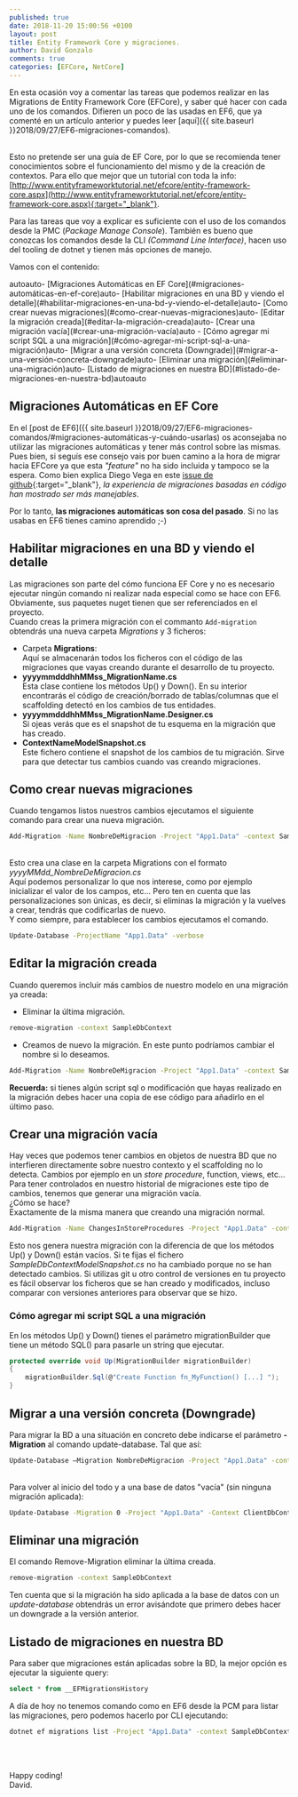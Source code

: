 ```yaml
---
published: true
date: 2018-11-20 15:00:56 +0100
layout: post
title: Entity Framework Core y migraciones.
author: David Gonzalo
comments: true
categories: [EFCore, NetCore]
---
```

En esta ocasión voy a comentar las tareas que podemos realizar en las Migrations de Entity Framework Core (EFCore), y saber qué hacer con cada uno de los comandos.
Difieren un poco de las usadas en EF6, que ya comenté en un artículo anterior y puedes leer [aquí]({{ site.baseurl }}2018/09/27/EF6-migraciones-comandos).

<!--break-->

<br/>Esto no pretende ser una guía de EF Core, por lo que se recomienda tener conocimientos sobre el funcionamiento del mismo y de la creación de contextos. Para ello que mejor que un tutorial con toda la info:
[http://www.entityframeworktutorial.net/efcore/entity-framework-core.aspx](http://www.entityframeworktutorial.net/efcore/entity-framework-core.aspx){:target="_blank"}. 

Para las tareas que voy a explicar es suficiente con el uso de los comandos desde la PMC (*Package Manage Console*). También es bueno que conozcas los comandos desde la CLI *(Command Line Interface)*, hacen uso del tooling de dotnet y tienen más opciones de manejo.

Vamos con el contenido:
<!-- TOC -->autoauto- [Migraciones Automáticas en EF Core](#migraciones-automáticas-en-ef-core)auto- [Habilitar migraciones en una BD y viendo el detalle](#habilitar-migraciones-en-una-bd-y-viendo-el-detalle)auto- [Como crear nuevas migraciones](#como-crear-nuevas-migraciones)auto- [Editar la migración creada](#editar-la-migración-creada)auto- [Crear una migración vacía](#crear-una-migración-vacía)auto    - [Cómo agregar mi script SQL a una migración](#cómo-agregar-mi-script-sql-a-una-migración)auto- [Migrar a una versión concreta (Downgrade)](#migrar-a-una-versión-concreta-downgrade)auto- [Eliminar una migración](#eliminar-una-migración)auto- [Listado de migraciones en nuestra BD](#listado-de-migraciones-en-nuestra-bd)autoauto<!-- /TOC -->


## Migraciones Automáticas en EF Core
En el [post de EF6]({{ site.baseurl }}2018/09/27/EF6-migraciones-comandos/#migraciones-automáticas-y-cuándo-usarlas) os aconsejaba no utilizar las migraciones automáticas y tener más control sobre las mismas. 
Pues bien, si seguís ese consejo vais por buen camino a la hora de migrar hacia EFCore ya que esta *"feature"* no ha sido incluida y tampoco se la espera. Como bien explica Diego Vega en este [issue de github](https://github.com/aspnet/EntityFrameworkCore/issues/6214#issuecomment-239519498){:target="_blank"},  *la experiencia de migraciones basadas en código han mostrado ser más manejables*.

Por lo tanto, **las migraciones automáticas son cosa del pasado**. Si no las usabas en EF6 tienes camino aprendido ;-)

## Habilitar migraciones en una BD y viendo el detalle
Las migraciones son parte del cómo funciona EF Core y no es necesario ejecutar ningún comando ni realizar nada especial como se hace con EF6. Obviamente, sus paquetes nuget tienen que ser referenciados en el proyecto.
<br/>Cuando creas la primera migración con el commanto ```Add-migration``` obtendrás una nueva carpeta *Migrations* y 3 ficheros:
- Carpeta **Migrations**:
<br/>Aquí se almacenarán todos los ficheros con el código de las migraciones que vayas creando durante el desarrollo de tu proyecto.
- **yyyymmdddhhMMss_MigrationName.cs**
<br/> Esta clase contiene los métodos Up() y Down(). En su interior encontrarás el código de creación/borrado de tablas/columnas que el scaffolding detectó en los cambios de tus entidades.
- **yyyymmdddhhMMss_MigrationName.Designer.cs**
<br/> Si ojeas verás que es el snapshot de tu esquema en la migración que has creado.
- **ContextNameModelSnapshot.cs**
<br/> Este fichero contiene el snapshot de los cambios de tu migración. Sirve para que detectar tus cambios cuando vas creando migraciones.


## Como crear nuevas migraciones
Cuando tengamos listos nuestros cambios ejecutamos el siguiente comando para crear una nueva migración.
```bat
Add-Migration -Name NombreDeMigracion -Project "App1.Data" -context SampleDbContext
```
<br />Esto crea una clase en la carpeta Migrations con el formato *yyyyMMdd_NombreDeMigracion.cs*
<br />Aquí podemos personalizar lo que nos interese, como por ejemplo inicializar el valor de los campos, etc... Pero ten en cuenta que las personalizaciones son únicas, es decir, si eliminas la migración y la vuelves a crear, tendrás que codificarlas de nuevo.
<br />Y como siempre, para establecer los cambios ejecutamos el comando.
```bat
Update-Database -ProjectName "App1.Data" -verbose
```

## Editar la migración creada
Cuando queremos incluir más cambios de nuestro modelo en una migración ya creada:

- Eliminar la última migración. 
```bat
remove-migration -context SampleDbContext
```
- Creamos de nuevo la migración. En este punto podríamos cambiar el nombre si lo deseamos.
```bat
Add-Migration -Name NombreDeMigracion -Project "App1.Data" -context SampleDbContext
```

**Recuerda:** si tienes algún script sql o modificación que hayas realizado en la migración debes hacer una copia de ese código para añadirlo en el último paso.

## Crear una migración vacía
Hay veces que podemos tener cambios en objetos de nuestra BD que no interfieren directamente sobre nuestro contexto y el scaffolding no lo detecta. Cambios por ejemplo en un *store procedure*, function, views, etc...
<br/>Para tener controlados en nuestro historial de migraciones este tipo de cambios, tenemos que generar una migración vacía.
<br/>¿Cómo se hace?
<br/>Exactamente de la misma manera que creando una migración normal.
```bat
Add-Migration -Name ChangesInStoreProcedures -Project "App1.Data" -context SampleDbContext
```
Esto nos genera nuestra migración con la diferencia de que los métodos Up() y Down() están vacíos.
Si te fijas el fichero *SampleDbContextModelSnapshot.cs* no ha cambiado porque no se han detectado cambios. 
Si utilizas git u otro control de versiones en tu proyecto es fácil observar los ficheros que se han creado y modificados, incluso comparar con versiones anteriores para observar que se hizo.

### Cómo agregar mi script SQL a una migración
En los métodos Up() y Down() tienes el parámetro migrationBuilder que tiene un método SQL() para pasarle un string que ejecutar.
```c#
protected override void Up(MigrationBuilder migrationBuilder)
{
    migrationBuilder.Sql(@"Create Function fn_MyFunction() [...] ");
}
```

## Migrar a una versión concreta (Downgrade)
Para migrar la BD a una situación en concreto debe indicarse el parámetro **-Migration** al comando update-database.
Tal que así:
```bat
Update-Database –Migration NombreDeMigracion -Project "App1.Data" -context SampleDbContext
```
<br/>Para volver al inicio del todo y a una base de datos "vacía" (sin ninguna migración aplicada):
```bat
Update-Database -Migration 0 -Project "App1.Data" -Context ClientDbContext
```


## Eliminar una migración
El comando Remove-Migration eliminar la última creada.
```bat
remove-migration -context SampleDbContext
```
Ten cuenta que si la migración ha sido aplicada a la base de datos con un *update-database* obtendrás un error avisándote que primero debes hacer un downgrade a la versión anterior.

## Listado de migraciones en nuestra BD
Para saber que migraciones están aplicadas sobre la BD, la mejor opción es ejecutar la siguiente query:
```sql
select * from __EFMigrationsHistory
```
A día de hoy no tenemos comando como en EF6 desde la PCM para listar las migraciones, pero podemos hacerlo por CLI ejecutando:
```bat
dotnet ef migrations list -Project "App1.Data" -context SampleDbContext
```

<br/><br/>

Happy coding!
<br/>
David.